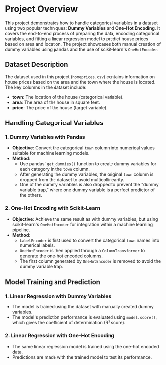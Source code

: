 # Project Overview

This project demonstrates how to handle categorical variables in a dataset using two popular techniques: **Dummy Variables** and **One-Hot Encoding**. It covers the end-to-end process of preparing the data, encoding categorical variables, and fitting a linear regression model to predict house prices based on area and location. The project showcases both manual creation of dummy variables using pandas and the use of scikit-learn's `OneHotEncoder`.

## Dataset Description

The dataset used in this project (`homeprices.csv`) contains information on house prices based on the area and the town where the house is located. The key columns in the dataset include:

- **town**: The location of the house (categorical variable).
- **area**: The area of the house in square feet.
- **price**: The price of the house (target variable).

## Handling Categorical Variables

### 1. Dummy Variables with Pandas

- **Objective**: Convert the categorical `town` column into numerical values suitable for machine learning models.
- **Method**: 
  - Use pandas' `get_dummies()` function to create dummy variables for each category in the `town` column.
  - After generating the dummy variables, the original `town` column is dropped from the dataset to avoid multicollinearity.
  - One of the dummy variables is also dropped to prevent the "dummy variable trap," where one dummy variable is a perfect predictor of the others.

### 2. One-Hot Encoding with Scikit-Learn

- **Objective**: Achieve the same result as with dummy variables, but using scikit-learn's `OneHotEncoder` for integration within a machine learning pipeline.
- **Method**: 
  - `LabelEncoder` is first used to convert the categorical `town` names into numerical labels.
  - `OneHotEncoder` is then applied through a `ColumnTransformer` to generate the one-hot encoded columns.
  - The first column generated by `OneHotEncoder` is removed to avoid the dummy variable trap.

## Model Training and Prediction

### 1. Linear Regression with Dummy Variables

- The model is trained using the dataset with manually created dummy variables.
- The model's prediction performance is evaluated using `model.score()`, which gives the coefficient of determination (R² score).

### 2. Linear Regression with One-Hot Encoding

- The same linear regression model is trained using the one-hot encoded data.
- Predictions are made with the trained model to test its performance.
